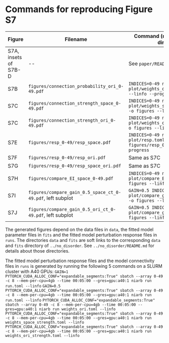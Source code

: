 # Commands for reproducing Figure S7
| Figure | Filename | Command (run in the current directory) |
|--------|----------| -------------------------------------- |
| S7A, insets of S7B-D | -- | See `paper/README.md` |
| S7B | `figures/connection_probability_ori_0-49.pdf` | `INDICES=0-49 niarb plot plot/weights_ori.toml -o figures --linfo --progress` |
| S7C | `figures/connection_strength_space_0-49.pdf` | `INDICES=0-49 niarb plot plot/weights_space_strength.toml -o figures --linfo --progress` |
| S7C | `figures/connection_strength_ori_0-49.pdf` | `INDICES=0-49 niarb plot plot/weights_ori_strength.toml -o figures --linfo --progress` |
| S7E | `figures/resp_0-49/resp_space.pdf` | `INDICES=0-49 niarb plot plot/resp.toml -o figures/resp_0-49 --linfo --progress` |
| S7F | `figures/resp_0-49/resp_ori.pdf` | Same as S7C |
| S7G | `figures/resp_0-49/resp_space_ori.pdf` | Same as S7C |
| S7H | `figures/compare_EI_space_0-49.pdf` | `INDICES=0-49 niarb plot plot/compare_EI_space.toml -o figures --linfo --progress` |
| S7I | `figures/compare_gain_0.5_space_ct_0-49.pdf`, left subplot | `GAIN=0.5 INDICES=0-49 niarb plot plot/compare_gain_space_ct.toml -o figures --linfo --progress` |
| S7J | `figures/compare_gain_0.5_ori_ct_0-49.pdf`, left subplot | `GAIN=0.5 INDICES=0-49 niarb plot plot/compare_gain_ori_ct.toml -o figures --linfo --progress` |

The generated figures depend on the data files in `data`, the fitted model parameter files in `fits` and the fitted model perturbation response files in `runs`. The directories `data` and `fits` are soft links to the corresponding `data` and `fits` directory of `../no_disorder`. See `../no_disorder/README.md` for details about those directories.

The fitted model perturbation response files and the model connectivity files in `runs` is generated by running the following 5 commands on a SLURM cluster with A40 GPUs:
`GAIN=1 PYTORCH_CUDA_ALLOC_CONF="expandable_segments:True" sbatch --array 0-49 -c 8 --mem-per-cpu=4gb --time 00:05:00 --gres=gpu:a40:1 niarb run run.toml --linfo`
`GAIN=0.5 PYTORCH_CUDA_ALLOC_CONF="expandable_segments:True" sbatch --array 0-49 -c 8 --mem-per-cpu=4gb --time 00:05:00 --gres=gpu:a40:1 niarb run run.toml --linfo`
`PYTORCH_CUDA_ALLOC_CONF="expandable_segments:True" sbatch --array 0-49 -c 8 --mem-per-cpu=4gb --time 00:05:00 --gres=gpu:a40:1 niarb run weights_ori.toml --linfo`
`PYTORCH_CUDA_ALLOC_CONF="expandable_segments:True" sbatch --array 0-49 -c 8 --mem-per-cpu=4gb --time 00:05:00 --gres=gpu:a40:1 niarb run weights_space_strength.toml --linfo`
`PYTORCH_CUDA_ALLOC_CONF="expandable_segments:True" sbatch --array 0-49 -c 8 --mem-per-cpu=4gb --time 00:05:00 --gres=gpu:a40:1 niarb run weights_ori_strength.toml --linfo`
